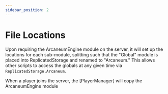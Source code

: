 ```yaml
---
sidebar_position: 2
---
```


# File Locations

Upon requiring the ArcaneumEngine module on the server, it will set up the locations for each sub-module, splitting such that the "Global" module is placed into ReplicatedStorage and renamed to "Arcaneum." This allows other scripts to access the globals at any given time via ```ReplicatedStorage.Arcaneum```.

When a player joins the server, the [PlayerManager] will copy the ArcaneumEngine module 